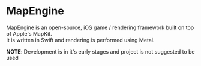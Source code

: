 # MapEngine
MapEngine is an open-source, iOS game / rendering framework built on top of Apple's MapKit. <br>
It is written in Swift and rendering is performed using Metal.

**NOTE**: Development is in it's early stages and project is not suggested to be used

